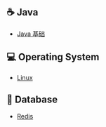 ## ☕️ Java

- [Java 基础](Notes/Java基础.md)



##  💻 Operating System

- [Linux](Notes/Linux.md)



## 💾 Database

- [Redis](Notes/Redis.md)

